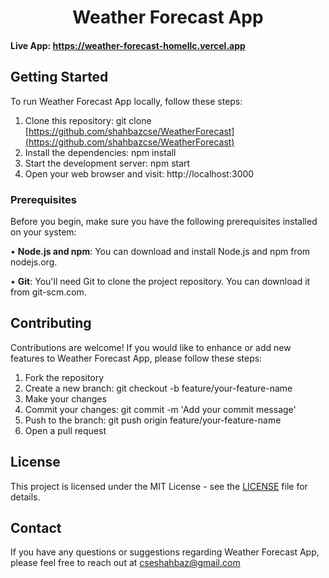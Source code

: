 <h1 align="center">Weather Forecast App</h1>

#### Live App: https://weather-forecast-homellc.vercel.app

## Getting Started

To run Weather Forecast App locally, follow these steps:

1. Clone this repository: git clone [https://github.com/shahbazcse/WeatherForecast](https://github.com/shahbazcse/WeatherForecast)
2. Install the dependencies: npm install
3. Start the development server: npm start
4. Open your web browser and visit: http://localhost:3000

### Prerequisites

Before you begin, make sure you have the following prerequisites installed on your system:

• **Node.js and npm**: You can download and install Node.js and npm from nodejs.org.

• **Git**: You'll need Git to clone the project repository. You can download it from git-scm.com.

## Contributing

Contributions are welcome! If you would like to enhance or add new features to Weather Forecast App, please follow these steps:

1. Fork the repository
2. Create a new branch: git checkout -b feature/your-feature-name
3. Make your changes
4. Commit your changes: git commit -m 'Add your commit message'
5. Push to the branch: git push origin feature/your-feature-name
6. Open a pull request

## License

This project is licensed under the MIT License - see the [LICENSE](https://opensource.org/license/mit/) file for details.

## Contact
If you have any questions or suggestions regarding Weather Forecast App, please feel free to reach out at cseshahbaz@gmail.com
